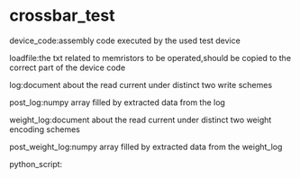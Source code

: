 # crossbar_test
device_code:assembly code executed by the used test device

loadfile:the txt related to memristors to be operated,should be copied to the correct part of the device code

log:document about the read current under distinct two write schemes

post_log:numpy array filled by extracted data from the log

weight_log:document about the read current under distinct two weight encoding schemes

post_weight_log:numpy array filled by extracted data from the weight_log

python_script:
